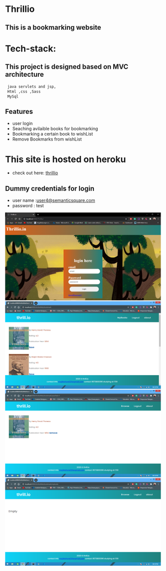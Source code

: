 # Thrillio

 <!-- <h1><a href="https://thrillio.herokuapp.com/" style="color: red; font-size: 50px; outline-style: none;  ";">Thrillio</a></h1> -->

## This is a bookmarking website

# Tech-stack:

## This project is designed based on MVC architecture

     java servlets and jsp,
     Html ,css ,Sass
     MySql

## Features

- user login
- Seaching avilaible books for bookmarking
- Bookmarking a certain book to wishList
- Remove Bookmarks from wishList

# This site is hosted on heroku

- check out here:
  [thrillio](https://thrillio.herokuapp.com/)

## Dummy credentials for login

- user name :user4@semanticsquare.com
- password : test

 <img src="/ScreenShots/Screenshot (33).png" >
 <img src="/ScreenShots/Screenshot (24).png" >
 <img src="/ScreenShots/Screenshot (25).png" >
 <img src="/ScreenShots/Screenshot (26).png" >
